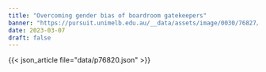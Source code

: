 ```yaml
---
title: "Overcoming gender bias of boardroom gatekeepers"
banner: "https://pursuit.unimelb.edu.au/__data/assets/image/0030/76827/Overcoming-gender-bias-of-boardroom-gatekeepers_a39b65cc-11a8-4369-a384-0ad10b2bf295.jpg"
date: 2023-03-07
draft: false
---
```


{{< json_article file="data/p76820.json" >}}